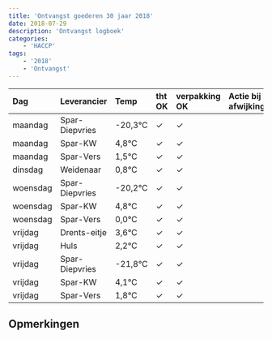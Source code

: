 ```yaml
---
title: 'Ontvangst goederen 30 jaar 2018'
date: 2018-07-29
description: 'Ontvangst logboek'
categories:
    - 'HACCP'
tags:
    - '2018'
    - 'Ontvangst'
---
```

| Dag | Leverancier | Temp | tht OK | verpakking OK | Actie bij afwijking | Controle door |
|:---|:---|:---|:---|:---|:---|:---|
| maandag | Spar-Diepvries | -20,3°C | &check; | &check; | | DPater |
| maandag | Spar-KW | 4,8°C | &check; | &check; | | DPater |
| maandag | Spar-Vers | 1,5°C | &check; | &check; | | DPater |
| dinsdag | Weidenaar | 0,8°C | &check; | &check; | | DPater |
| woensdag | Spar-Diepvries | -20,2°C | &check; | &check; | | WPater |
| woensdag | Spar-KW | 4,8°C | &check; | &check; | | WPater |
| woensdag | Spar-Vers | 0,0°C | &check; | &check; | | WPater |
| vrijdag | Drents-eitje | 3,6°C | &check; | &check; | | WPater |
| vrijdag | Huls | 2,2°C | &check; | &check; | | WPater |
| vrijdag | Spar-Diepvries | -21,8°C | &check; | &check; | | WPater |
| vrijdag | Spar-KW | 4,1°C | &check; | &check; | | WPater |
| vrijdag | Spar-Vers | 1,8°C | &check; | &check; | | WPater |

## Opmerkingen


